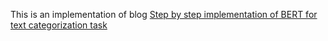 This is an implementation of blog [Step by step implementation of BERT for text categorization task](https://medium.com/analytics-vidhya/step-by-step-implementation-of-bert-for-text-categorization-task-aba80417bd84)
